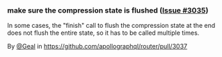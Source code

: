 ### make sure the compression state is flushed ([Issue #3035](https://github.com/apollographql/router/issues/3035))

In some cases, the "finish" call to flush the compression state at the end does not flush the entire state, so it has to be called multiple times.

By [@Geal](https://github.com/Geal) in https://github.com/apollographql/router/pull/3037